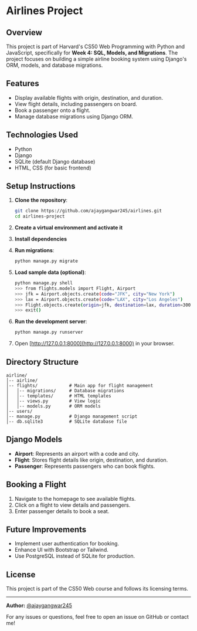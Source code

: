 # Airlines Project

## Overview
This project is part of Harvard's CS50 Web Programming with Python and JavaScript, specifically for **Week 4: SQL, Models, and Migrations**. The project focuses on building a simple airline booking system using Django's ORM, models, and database migrations.

## Features
- Display available flights with origin, destination, and duration.
- View flight details, including passengers on board.
- Book a passenger onto a flight.
- Manage database migrations using Django ORM.

## Technologies Used
- Python
- Django
- SQLite (default Django database)
- HTML, CSS (for basic frontend)

## Setup Instructions
1. **Clone the repository**:
   ```sh
   git clone https://github.com/ajaygangwar245/airlines.git
   cd airlines-project
   ```
2. **Create a virtual environment and activate it**
  
3. **Install dependencies**
   
4. **Run migrations**:
   ```sh
   python manage.py migrate
   ```
5. **Load sample data (optional)**:
   ```sh
   python manage.py shell
   >>> from flights.models import Flight, Airport
   >>> jfk = Airport.objects.create(code="JFK", city="New York")
   >>> lax = Airport.objects.create(code="LAX", city="Los Angeles")
   >>> Flight.objects.create(origin=jfk, destination=lax, duration=300)
   >>> exit()
   ```
6. **Run the development server**:
   ```sh
   python manage.py runserver
   ```
7. Open [http://127.0.0.1:8000](http://127.0.0.1:8000) in your browser.

## Directory Structure
```
airline/
│-- airline/ 
│-- flights/            # Main app for flight management
│   │-- migrations/     # Database migrations
│   │-- templates/      # HTML templates
│   │-- views.py        # View logic
│   │-- models.py       # ORM models
│-- users/ 
│-- manage.py           # Django management script
│-- db.sqlite3          # SQLite database file
```

## Django Models
- **Airport**: Represents an airport with a code and city.
- **Flight**: Stores flight details like origin, destination, and duration.
- **Passenger**: Represents passengers who can book flights.

## Booking a Flight
1. Navigate to the homepage to see available flights.
2. Click on a flight to view details and passengers.
3. Enter passenger details to book a seat.

## Future Improvements
- Implement user authentication for booking.
- Enhance UI with Bootstrap or Tailwind.
- Use PostgreSQL instead of SQLite for production.

## License
This project is part of the CS50 Web course and follows its licensing terms.

---
**Author:** [@ajaygangwar245](https://github.com/ajaygangwar245)

For any issues or questions, feel free to open an issue on GitHub or contact me!